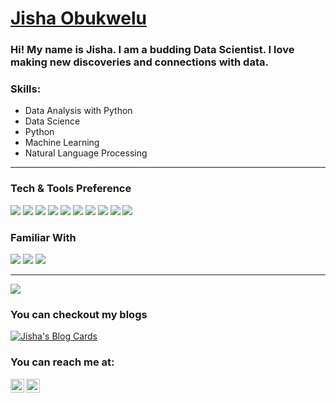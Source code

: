 # <a href="https://www.linkedin.com/in/jiobu1/">Jisha Obukwelu</a>
### Hi! My name is Jisha. I am a budding Data Scientist. I love making new discoveries and connections with data. 

### Skills:
- Data Analysis with Python
- Data Science
- Python
- Machine Learning
- Natural Language Processing

-----

### Tech & Tools Preference
<img src="https://img.shields.io/badge/-Python-FFD43B?style=flat&logo=python&logoColor=4B8BBE"> <img src="http://img.shields.io/badge/-AWS RDS-131A22?style=flat&logo=awsrds&logoColor=orange"> <img src="https://img.shields.io/badge/-Postgresql-0064a5?style=flat&logo=postgresql&logoColor=848484"> <img src="https://img.shields.io/badge/-MongoDB-4db33d?style=flat&logo=mongodb&logoColor=3F3E42"> <img src="https://img.shields.io/badge/-MySQL-F29111?style=flat&logo=mysql&logoColor=00758F"> <img src="http://img.shields.io/badge/-Git-F1502F?style=flat&logo=git&logoColor=F1502F"> <img src="http://img.shields.io/badge/-Github-white?style=flat&logo=github&logoColor=f34f29"> <img src="http://img.shields.io/badge/-VS%20Code-007ACC?style=flat&logo=visual%20studio%20code&logoColor=white"> <img src="http://img.shields.io/badge/-Heroku-430098?style=flat&logo=heroku&logoColor=purple">  <img src="http://img.shields.io/badge/-FastAPI-3F3E42?style=flat&logo=fastapi&logoColor=white">

### Familiar With
<img src = "https://img.shields.io/badge/-HTML5-E34F26?style=flat&logo=html5&logoColor=white"> <img src = "https://img.shields.io/badge/-CSS3-1572B6?style=flat&logo=css3&logoColor=white"> <img src="https://img.shields.io/badge/-Bootstrap-563D7C?style=flat&logo=bootstrap&logoColor=white">
***

<a href="https://github.com/jiobu1">
  <img src="https://github-readme-stats.vercel.app/api?username=jiobu1&show_icons=true&hide_border=true" />
</a>

### You can checkout my blogs

[![Jisha's Blog Cards](https://github-cards-external-blogs.souravdey777.vercel.app/getMediumBlogs?username=jishaobukwelu&type=horizontal)](https://medium.com/@jishaobukwelu)

### You can reach me at:
<a href="https://linkedin.com/in/jishaobukwelu">
  <img align="left" alt="Jisha's Linkdein" width="22px" src="https://cdn.jsdelivr.net/npm/simple-icons@v3/icons/linkedin.svg" />
</a>
<a href="https://github.com/jiobu1">
  <img align="left" alt="Jisha's Github" width="22px" src="https://cdn.jsdelivr.net/npm/simple-icons@v3/icons/github.svg" />
</a>


